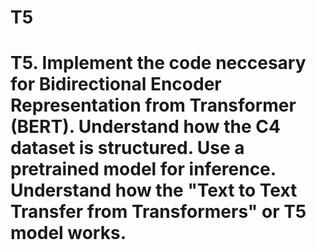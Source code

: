 # T5
# T5. Implement the code neccesary for Bidirectional Encoder Representation from Transformer (BERT). Understand how the C4 dataset is structured. Use a pretrained model for inference. Understand how the "Text to Text Transfer from Transformers" or T5 model works.
